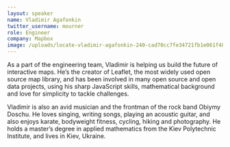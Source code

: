 ```yaml
---
layout: speaker
name: Vladimir Agafonkin
twitter_username: mourner
role: Engineer
company: Mapbox
image: /uploads/locate-vladimir-agafonkin-240-cad70cc7fe34721fb1e061f48926d688.jpg
---
```


As a part of the engineering team, Vladimir is helping us build the future of interactive maps. He’s the creator of Leaflet, the most widely used open source map library, and has been involved in many open source and open data projects, using his sharp JavaScript skills, mathematical background and love for simplicity to tackle challenges.

Vladimir is also an avid musician and the frontman of the rock band Obiymy Doschu. He loves singing, writing songs, playing an acoustic guitar, and also enjoys karate, bodyweight fitness, cycling, hiking and photography. He holds a master’s degree in applied mathematics from the Kiev Polytechnic Institute, and lives in Kiev, Ukraine.